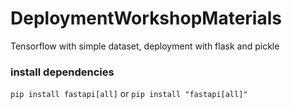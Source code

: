 # DeploymentWorkshopMaterials
Tensorflow with simple dataset, deployment with flask and pickle 

### install dependencies
`pip install fastapi[all]` or `pip install "fastapi[all]"`